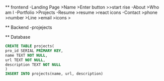 \*\* frontend
-Landing Page >Name >Enter button >>start rise
-About >Who am I
-Portfolio >Projects
-Resume >resume >react icons
-Contact >phone >number >Line >email >icons >

\*\* Backend
-projejects

\*\* Database

```sql
CREATE TABLE projects(
pro_id SERIAL PRIMARY KEY,
name TEXT NOT NULL,
url TEXT NOT NULL,
description TEXT NOT NULL
)
INSERT INTO projects(name, url, description)
```
